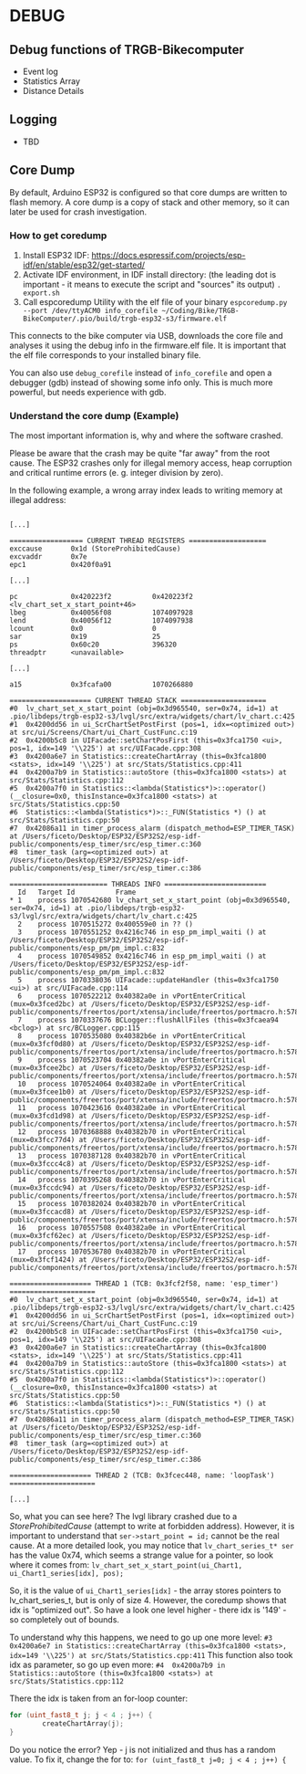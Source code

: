 # DEBUG

## Debug functions of TRGB-Bikecomputer

* Event log
* Statistics Array
* Distance Details


## Logging

* TBD


## Core Dump

By default, Arduino ESP32 is configured so that core dumps are written to flash memory.
A core dump is a copy of stack and other memory, so it can later be used for crash investigation.

### How to get coredump



1. Install ESP32 IDF: https://docs.espressif.com/projects/esp-idf/en/stable/esp32/get-started/
1. Activate IDF environment, in IDF install directory: (the leading dot is important - it means to execute the script and "sources" its output)
`. export.sh `
1. Call espcoredump Utility with the elf file of your binary
`espcoredump.py  --port /dev/ttyACM0 info_corefile ~/Coding/Bike/TRGB-BikeComputer/.pio/build/trgb-esp32-s3/firmware.elf`

This connects to the bike computer via USB, downloads the core file and analyses it using the debug info in the firmware.elf file.
It is important that the elf file corresponds to your installed binary file.

You can also use `debug_corefile` instead of `info_corefile` and open a debugger (gdb) instead of showing some info only. This is much more powerful, but needs experience with gdb.


### Understand the core dump (Example)

The most important information is, why and where the software crashed.

Please be aware that the crash may be quite "far away" from the root cause. The ESP32 crashes only for illegal memory access, heap corruption and critical runtime errors (e. g. integer division by zero). 

In the following example, a wrong array index leads to writing memory at illegal address:

```

[...]

================== CURRENT THREAD REGISTERS ===================
exccause       0x1d (StoreProhibitedCause)
excvaddr       0x7e
epc1           0x420f0a91

[...]

pc             0x420223f2          0x420223f2 <lv_chart_set_x_start_point+46>
lbeg           0x40056f08          1074097928
lend           0x40056f12          1074097938
lcount         0x0                 0
sar            0x19                25
ps             0x60c20             396320
threadptr      <unavailable>

[...]

a15            0x3fcafa00          1070266880

==================== CURRENT THREAD STACK =====================
#0  lv_chart_set_x_start_point (obj=0x3d965540, ser=0x74, id=1) at .pio/libdeps/trgb-esp32-s3/lvgl/src/extra/widgets/chart/lv_chart.c:425
#1  0x4200dd56 in ui_ScrChartSetPostFirst (pos=1, idx=<optimized out>) at src/ui/Screens/Chart/ui_Chart_CustFunc.c:19
#2  0x4200b5c8 in UIFacade::setChartPosFirst (this=0x3fca1750 <ui>, pos=1, idx=149 '\\225') at src/UIFacade.cpp:308
#3  0x4200a6e7 in Statistics::createChartArray (this=0x3fca1800 <stats>, idx=149 '\\225') at src/Stats/Statistics.cpp:411
#4  0x4200a7b9 in Statistics::autoStore (this=0x3fca1800 <stats>) at src/Stats/Statistics.cpp:112
#5  0x4200a7f0 in Statistics::<lambda(Statistics*)>::operator() (__closure=0x0, thisInstance=0x3fca1800 <stats>) at src/Stats/Statistics.cpp:50
#6  Statistics::<lambda(Statistics*)>::_FUN(Statistics *) () at src/Stats/Statistics.cpp:50
#7  0x42086a11 in timer_process_alarm (dispatch_method=ESP_TIMER_TASK) at /Users/ficeto/Desktop/ESP32/ESP32S2/esp-idf-public/components/esp_timer/src/esp_timer.c:360
#8  timer_task (arg=<optimized out>) at /Users/ficeto/Desktop/ESP32/ESP32S2/esp-idf-public/components/esp_timer/src/esp_timer.c:386

======================== THREADS INFO =========================
  Id   Target Id          Frame 
* 1    process 1070542680 lv_chart_set_x_start_point (obj=0x3d965540, ser=0x74, id=1) at .pio/libdeps/trgb-esp32-s3/lvgl/src/extra/widgets/chart/lv_chart.c:425
  2    process 1070515272 0x400559e0 in ?? ()
  3    process 1070551252 0x4216c746 in esp_pm_impl_waiti () at /Users/ficeto/Desktop/ESP32/ESP32S2/esp-idf-public/components/esp_pm/pm_impl.c:832
  4    process 1070549852 0x4216c746 in esp_pm_impl_waiti () at /Users/ficeto/Desktop/ESP32/ESP32S2/esp-idf-public/components/esp_pm/pm_impl.c:832
  5    process 1070338036 UIFacade::updateHandler (this=0x3fca1750 <ui>) at src/UIFacade.cpp:114
  6    process 1070522212 0x40382a0e in vPortEnterCritical (mux=0x3fced2bc) at /Users/ficeto/Desktop/ESP32/ESP32S2/esp-idf-public/components/freertos/port/xtensa/include/freertos/portmacro.h:578
  7    process 1070337676 BCLogger::flushAllFiles (this=0x3fcaea94 <bclog>) at src/BCLogger.cpp:115
  8    process 1070535080 0x40382b6e in vPortEnterCritical (mux=0x3fcf0d80) at /Users/ficeto/Desktop/ESP32/ESP32S2/esp-idf-public/components/freertos/port/xtensa/include/freertos/portmacro.h:578
  9    process 1070523704 0x40382a0e in vPortEnterCritical (mux=0x3fcee2bc) at /Users/ficeto/Desktop/ESP32/ESP32S2/esp-idf-public/components/freertos/port/xtensa/include/freertos/portmacro.h:578
  10   process 1070524064 0x40382a0e in vPortEnterCritical (mux=0x3fcee1b0) at /Users/ficeto/Desktop/ESP32/ESP32S2/esp-idf-public/components/freertos/port/xtensa/include/freertos/portmacro.h:578
  11   process 1070423616 0x40382a0e in vPortEnterCritical (mux=0x3fcd1d98) at /Users/ficeto/Desktop/ESP32/ESP32S2/esp-idf-public/components/freertos/port/xtensa/include/freertos/portmacro.h:578
  12   process 1070368888 0x40382b70 in vPortEnterCritical (mux=0x3fcc77d4) at /Users/ficeto/Desktop/ESP32/ESP32S2/esp-idf-public/components/freertos/port/xtensa/include/freertos/portmacro.h:578
  13   process 1070387128 0x40382b70 in vPortEnterCritical (mux=0x3fccc4c8) at /Users/ficeto/Desktop/ESP32/ESP32S2/esp-idf-public/components/freertos/port/xtensa/include/freertos/portmacro.h:578
  14   process 1070395268 0x40382b70 in vPortEnterCritical (mux=0x3fccdc94) at /Users/ficeto/Desktop/ESP32/ESP32S2/esp-idf-public/components/freertos/port/xtensa/include/freertos/portmacro.h:578
  15   process 1070382024 0x40382b70 in vPortEnterCritical (mux=0x3fccacd8) at /Users/ficeto/Desktop/ESP32/ESP32S2/esp-idf-public/components/freertos/port/xtensa/include/freertos/portmacro.h:578
  16   process 1070557508 0x40382a0e in vPortEnterCritical (mux=0x3fcf62ec) at /Users/ficeto/Desktop/ESP32/ESP32S2/esp-idf-public/components/freertos/port/xtensa/include/freertos/portmacro.h:578
  17   process 1070536780 0x40382b70 in vPortEnterCritical (mux=0x3fcf1424) at /Users/ficeto/Desktop/ESP32/ESP32S2/esp-idf-public/components/freertos/port/xtensa/include/freertos/portmacro.h:578

==================== THREAD 1 (TCB: 0x3fcf2f58, name: 'esp_timer') =====================
#0  lv_chart_set_x_start_point (obj=0x3d965540, ser=0x74, id=1) at .pio/libdeps/trgb-esp32-s3/lvgl/src/extra/widgets/chart/lv_chart.c:425
#1  0x4200dd56 in ui_ScrChartSetPostFirst (pos=1, idx=<optimized out>) at src/ui/Screens/Chart/ui_Chart_CustFunc.c:19
#2  0x4200b5c8 in UIFacade::setChartPosFirst (this=0x3fca1750 <ui>, pos=1, idx=149 '\\225') at src/UIFacade.cpp:308
#3  0x4200a6e7 in Statistics::createChartArray (this=0x3fca1800 <stats>, idx=149 '\\225') at src/Stats/Statistics.cpp:411
#4  0x4200a7b9 in Statistics::autoStore (this=0x3fca1800 <stats>) at src/Stats/Statistics.cpp:112
#5  0x4200a7f0 in Statistics::<lambda(Statistics*)>::operator() (__closure=0x0, thisInstance=0x3fca1800 <stats>) at src/Stats/Statistics.cpp:50
#6  Statistics::<lambda(Statistics*)>::_FUN(Statistics *) () at src/Stats/Statistics.cpp:50
#7  0x42086a11 in timer_process_alarm (dispatch_method=ESP_TIMER_TASK) at /Users/ficeto/Desktop/ESP32/ESP32S2/esp-idf-public/components/esp_timer/src/esp_timer.c:360
#8  timer_task (arg=<optimized out>) at /Users/ficeto/Desktop/ESP32/ESP32S2/esp-idf-public/components/esp_timer/src/esp_timer.c:386

==================== THREAD 2 (TCB: 0x3fcec448, name: 'loopTask') =====================

[...]

```

So, what you can see here? The lvgl library crashed due to a _StoreProhibitedCause_ (attempt to write at forbidden address). 
However, it is important to understand that `ser->start_point = id;` cannot be the real cause. At a more detailed look, you may notice that `lv_chart_series_t* ser` has the value 0x74, which seems a strange value for a pointer, so look where it comes from:
`lv_chart_set_x_start_point(ui_Chart1, ui_Chart1_series[idx], pos);`

So, it is the value of `ui_Chart1_series[idx]` - the array stores pointers to lv_chart_series_t, but is only of size 4. However, the coredump shows that idx is "optimized out". So have a look one level higher - there idx is '149' - so completely out of bounds.

To understand why this happens, we need to go up one more level:
`#3  0x4200a6e7 in Statistics::createChartArray (this=0x3fca1800 <stats>, idx=149 '\\225') at src/Stats/Statistics.cpp:411`
This function also took idx as parameter, so go up even more:
`#4  0x4200a7b9 in Statistics::autoStore (this=0x3fca1800 <stats>) at src/Stats/Statistics.cpp:112`

There the idx is taken from an for-loop counter:

```C++
for (uint_fast8_t j; j < 4 ; j++) {
		createChartArray(j);
}
```

Do you notice the error? Yep - j is not initialized and thus has a random value. To fix it, change the for to:
`for (uint_fast8_t j=0; j < 4 ; j++) {`














